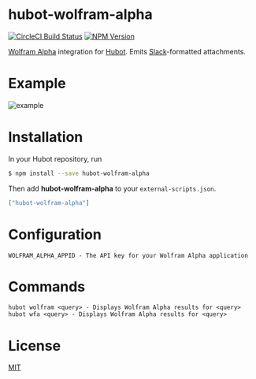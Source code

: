 # hubot-wolfram-alpha

[![CircleCI Build Status](https://img.shields.io/circleci/project/github/t-richards/hubot-wolfram-alpha/master.svg?style=flat-square)](https://circleci.com/gh/t-richards/hubot-wolfram-alpha)
[![NPM Version](https://img.shields.io/npm/v/hubot-wolfram-alpha.svg?style=flat-square)](https://www.npmjs.com/package/hubot-wolfram-alpha)

[Wolfram Alpha][wfa] integration for [Hubot][hubot]. Emits [Slack][slack]-formatted attachments.

# Example

![example](https://cloud.githubusercontent.com/assets/3905798/19982108/18195ff0-a1db-11e6-966a-ebea0dfd8770.png)

# Installation

In your Hubot repository, run

```bash
$ npm install --save hubot-wolfram-alpha
```

Then add **hubot-wolfram-alpha** to your `external-scripts.json`.

```json
["hubot-wolfram-alpha"]
```

# Configuration

```
WOLFRAM_ALPHA_APPID - The API key for your Wolfram Alpha application
```

# Commands

```
hubot wolfram <query> - Displays Wolfram Alpha results for <query>
hubot wfa <query> - Displays Wolfram Alpha results for <query>
```

# License

[MIT][license]

[hubot]: https://hubot.github.com/
[license]: LICENSE
[slack]: https://slack.com/
[wfa]: http://www.wolframalpha.com/

